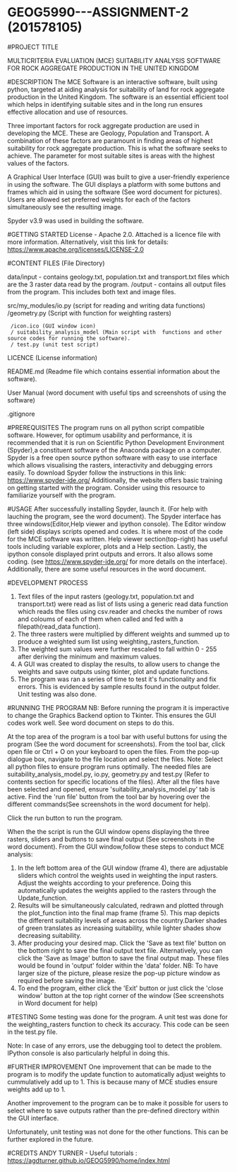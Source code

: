 # GEOG5990---ASSIGNMENT-2 (201578105)

#PROJECT TITLE

MULTICRITERIA EVALUATION (MCE) SUITABILITY ANALYSIS SOFTWARE FOR ROCK AGGREGATE PRODUCTION IN THE UNITED KINGDOM


#DESCRIPTION 
The MCE Software is an interactive software, built using python, targeted at aiding analysis for suitability of land for rock aggregate production in 
the United Kingdom. The software is an essential efficient tool which helps in identifying suitable sites and in the long run ensures
effective allocation and use of resources. 

Three important factors for rock aggregate production are used in developing the MCE. These are Geology, Population and Transport. 
A combination of these factors are paramount in finding areas of highest suitability for rock aggregate production. This is what the software seeks to achieve.
The parameter for most suitable sites is areas with the highest values of the factors. 

A Graphical User Interface (GUI) was built to give a user-friendly experience in using the software. The GUI displays a platform with some buttons and frames which aid in using the software (See word document for pictures). Users are allowed set preferred weights for each of the factors simultaneously see the resulting image.

Spyder v3.9 was used in building the software.


#GETTING STARTED
License - Apache 2.0. Attached is a licence file with more information. Alternatively, visit this link for details: https://www.apache.org/licenses/LICENSE-2.0

#CONTENT FILES (File Directory)

data/input  - contains geology.txt, population.txt and transport.txt files which are the 3 raster data read by the program.
    /output - contains all output files from the program. This includes both text and image files.

src/my_modules/io.py (script for reading and writing data functions)
			  /geometry.py (Script with function for weighting rasters)

     /icon.ico (GUI window icon)
     / suitability_analysis_model (Main script with  functions and other source codes for running the software).
     / test.py (unit test script)
   
LICENCE (License information)

README.md (Readme file which contains essential information about the software).

User Manual (word document with useful tips and screenshots of using the software)

.gitignore
	 
	 		  
#PREREQUISITES
The program runs on all python script compatible software. However, for optimum usability and performance, it is recommended that it is
run on Scientific Python Development Environment (Spyder),a constituent software of the Anaconda package on a computer.
Spyder is a free open source python software with easy to use interface which allows visualising the rasters, interactivity and debugging errors easily.
To download Spyder follow the instructions in this link:
https://www.spyder-ide.org/
Additionally, the website offers basic training on getting started with the program. Consider using this resource to familiarize yourself with the program.


#USAGE
After successfully installing Spyder, launch it. (For help with lauching the program, see the word document).
The Spyder interface has three windows(Editor,Help viewer and ipython console). The Editor window (left side) displays scripts opened and codes.
It is where most of the code for the MCE software was written. Help viewer section(top-right) has useful tools including variable explorer, plots and a Help section.
Lastly, the ipython console displayed print outputs and errors. It also allows some coding. (see https://www.spyder-ide.org/ for more details on the interface).
Additionally, there are some useful resources in the word document.

#DEVELOPMENT PROCESS

1. Text files of the input rasters (geology.txt, population.txt and transport.txt) were read as list of lists using a generic read data function which reads the files
using csv.reader and checks the number of rows and coloums of each of them when called and fed with a filepath(read_data function).
2. The three rasters were multiplied by different weights and summed up to produce a weighted sum list  using weighting_rasters_function.
3. The weighted sum values were further rescaled to fall within 0 - 255 after deriving the minimum and maximum values.
4. A GUI was created to display the results, to allow users to change the weights and save outputs using tkinter, plot and update functions.
5. The program was ran a series of time to test it's functionality and fix errors. This is evidenced by sample results found in the output folder. Unit testing was also done.

#RUNNING THE PROGRAM
NB: Before running the program it is imperactive to change the Graphics Backend option to Tkinter. This ensures the GUI codes work well. See word document on steps to do this.

At the top area of the program is a tool bar with useful buttons for using the program (See the word document for screenshots). From the tool bar, click open file or Ctrl + O on your keyboard to open the files.
From the pop-up dialogue box, navigate to the file location and select the files. Note: Select all python files to ensure program runs optimally. 
The needed files are suitability_analysis_model.py, io.py, geometry.py and test.py (Refer to contents section for specific locations of the files). 
After all the files have been selected and opened, ensure 'suitability_analysis_model.py' tab is active. Find the 'run file' button from the tool bar by hovering over the different commands(See screenshots in the word document for help).

Click the run button to run the program.

When the the script is run the GUI window opens displaying the three rasters, sliders and buttons to save final output (See screenshots in the word document). From the GUI window,follow these steps to conduct MCE analysis:

1. In the left bottom area of the GUI window (frame 4), there are adjustable sliders which control the weights used in weighting the input rasters. Adjust the weights according to your preference. Doing this automatically updates the weights applied to the rasters through the Update_function.
2. Results will be simultaneously calculated, redrawn and plotted through the plot_function into the final map frame (frame 5). This map depicts the different suitability levels of areas across the country.Darker shades of green translates as increasing suitability, while lighter shades show decreasing suitability.
3. After producing your desired map. Click the 'Save as text file' button on the bottom right to save the final output text file. Alternatively, you can click the 'Save as Image' button to save the final output map. These files would be found in 'output' folder within the 'data' folder. 
NB: To have larger size of the picture, please resize the pop-up picture window as required before saving the image.
4. To end the program, either click the 'Exit' button or just click the 'close window' button at the top right corner of the window (See screenshots in Word document for help)

#TESTING
Some testing was done for the program. A unit test was done for the weighting_rasters function to check its accuracy. This code can be seen in the test.py file.

Note: In case of any errors, use the debugging tool to detect the problem. IPython console is also particularly helpful in doing this.

#FURTHER IMPROVEMENT
One improvement that can be made to the program is to modify the update function to automatically adjust weights to cummulatively add up to 1. This is because many of MCE studies ensure weights add up to 1.

Another improvement to the program can be to make it possible for users to select where to save outputs rather than the pre-defined directory within the GUI interface.

Unfortunately, unit testing was not done for the other functions. This can be further explored in the future.

#CREDITS
ANDY TURNER - Useful tutorials : https://agdturner.github.io/GEOG5990/home/index.html


